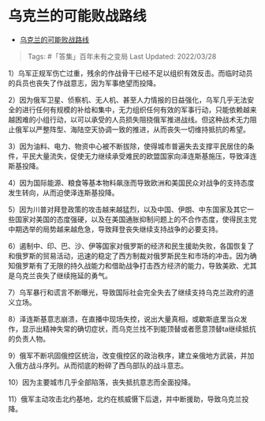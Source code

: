 # 乌克兰的可能败战路线

- [乌克兰的可能败战路线](https://zhuanlan.zhihu.com/p/489155788)

>Tags: #「答集」百年未有之变局 
>Last Updated:  2022/03/28

1）乌军正规军伤亡过重，残余的作战骨干已经不足以组织有效反击。而临时动员的兵员也丧失了作战意志，因为军事绝望而投降。

2）因为俄军卫星、侦察机、无人机、甚至人力情报的日益强化，乌军几乎无法安全的进行任何有规模的补给和集中，无力组织任何有效的军事行动，只能依赖越来越困难的小组行动，以可以承受的人员损失阻挠俄军推进战线。但这种战术无力阻止俄军以严整阵型、海陆空天协调一致的推进，从而丧失一切维持抵抗的希望。

3）因为油料、电力、物资中心被不断拔除，使得城市普遍失去支撑平民居住的条件，平民大量流失，促使无力继续承受难民的欧盟国家向泽连斯基施压，导致泽连斯基投降。

4）因为国际能源、粮食等基本物料飙涨而导致欧洲和美国民众对战争的支持态度发生转向，从而迫使泽连斯基投降。

5）因为川普对拜登政策的攻击越来越猛烈，以及中国、伊朗、中东国家及其它一些国家对美国的态度强硬，以及在美国通胀抑制问题上的不合作态度，使得民主党中期选举的局势越来越危急，导致拜登丧失继续支持战争的必要支持。

6）遏制中、印、巴、沙、伊等国家对俄罗斯的经济和民生援助失败，各国恢复了和俄罗斯的贸易活动，迅速的稳定了西方制裁对俄罗斯民生和市场的冲击。因为确知俄罗斯有了无限的持久战能力和借助战争打击西方经济的能力，导致美欧、尤其是乌克兰丧失了继续拖延的勇气。

7）乌军暴行和谎言不断曝光，导致国际社会完全失去了继续支持乌克兰政府的道义立场。

8）泽连斯基意志崩溃，在直播中现场失控，说出大量真相，或歇斯底里当众发作，显示出精神失常的确切症状，而乌克兰找不到能顶替或者愿意顶替ta继续抵抗的负责人物。

9）俄军不断巩固俄控区统治，改变俄控区的政治秩序，建立亲俄地方武装，并加入俄方战斗序列。从而彻底的粉碎了西乌部队的战斗意志。

10）因为主要城市几乎全部陷落，丧失抵抗意志而全面投降。

11）俄军主动攻击北约基地，北约在核威慑下后退，并中断援助，导致乌克兰投降。